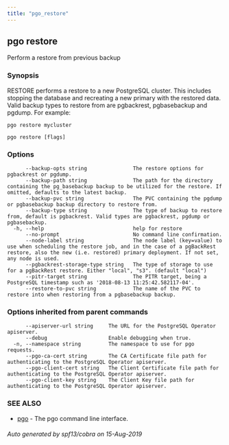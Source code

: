```yaml
---
title: "pgo_restore"
---
```

## pgo restore

Perform a restore from previous backup

### Synopsis

RESTORE performs a restore to a new PostgreSQL cluster. This includes stopping the database and recreating a new primary with the restored data.  Valid backup types to restore from are pgbackrest, pgbasebackup and pgdump. For example:

	pgo restore mycluster 

```
pgo restore [flags]
```

### Options

```
      --backup-opts string               The restore options for pgbackrest or pgdump.
      --backup-path string               The path for the directory containing the pg_basebackup backup to be utilized for the restore. If omitted, defaults to the latest backup.
      --backup-pvc string                The PVC containing the pgdump or pgbasebackup backup directory to restore from.
      --backup-type string               The type of backup to restore from, default is pgbackrest. Valid types are pgbackrest, pgdump or pgbasebackup.
  -h, --help                             help for restore
      --no-prompt                        No command line confirmation.
      --node-label string                The node label (key=value) to use when scheduling the restore job, and in the case of a pgBackRest restore, also the new (i.e. restored) primary deployment. If not set, any node is used.
      --pgbackrest-storage-type string   The type of storage to use for a pgBackRest restore. Either "local", "s3". (default "local")
      --pitr-target string               The PITR target, being a PostgreSQL timestamp such as '2018-08-13 11:25:42.582117-04'.
      --restore-to-pvc string            The name of the PVC to restore into when restoring from a pgbasebackup backup.
```

### Options inherited from parent commands

```
      --apiserver-url string     The URL for the PostgreSQL Operator apiserver.
      --debug                    Enable debugging when true.
  -n, --namespace string         The namespace to use for pgo requests.
      --pgo-ca-cert string       The CA Certificate file path for authenticating to the PostgreSQL Operator apiserver.
      --pgo-client-cert string   The Client Certificate file path for authenticating to the PostgreSQL Operator apiserver.
      --pgo-client-key string    The Client Key file path for authenticating to the PostgreSQL Operator apiserver.
```

### SEE ALSO

* [pgo](/operatorcli/cli/pgo/)	 - The pgo command line interface.

###### Auto generated by spf13/cobra on 15-Aug-2019
